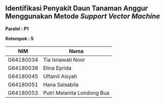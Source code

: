 ## Identifikasi Penyakit Daun Tanaman Anggur Menggunakan Metode _Support Vector Machine_

**Paralel : P1**  

**Kelompok : 5**  
  
| NIM | Nama |
| --- | ---- |
| G64180034	| Tia Isnawati Noor |
| G64180038	| Elina Eprida |
| G64180045	| Ulfainil Aisyah |
| G64180051	| Hana Salsabila |
| G64180053	| Putri Melanita Londong Bua |



